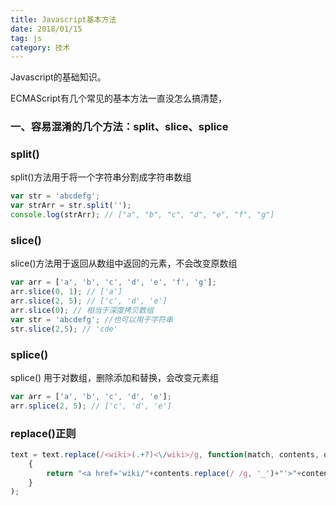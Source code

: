 ```yaml
---
title: Javascript基本方法
date: 2018/01/15
tag: js
category: 技术
---
```


Javascript的基础知识。

ECMAScript有几个常见的基本方法一直没怎么搞清楚，

### 一、容易混淆的几个方法：split、slice、splice


### split()

split()方法用于将一个字符串分割成字符串数组
```javascript
var str = 'abcdefg';
var strArr = str.split('');
console.log(strArr); // ["a", "b", "c", "d", "e", "f", "g"]
```

### slice()

slice()方法用于返回从数组中返回的元素，不会改变原数组
```javascript
var arr = ['a', 'b', 'c', 'd', 'e', 'f', 'g'];
arr.slice(0, 1); // ['a']
arr.slice(2, 5); // ['c', 'd', 'e']
arr.slice(0); // 相当于深度拷贝数组
var str = 'abcdefg'; //也可以用于字符串
str.slice(2,5); // 'cde'
```

### splice()

splice() 用于对数组，删除添加和替换，会改变元素组
```javascript
var arr = ['a', 'b', 'c', 'd', 'e'];
arr.splice(2, 5); // ['c', 'd', 'e']
```


### replace()正则

```javascript
text = text.replace(/<wiki>(.+?)<\/wiki>/g, function(match, contents, offset, input_string)
    {
        return "<a href='wiki/"+contents.replace(/ /g, '_')+"'>"+contents+"</a>";
    }
);
```







